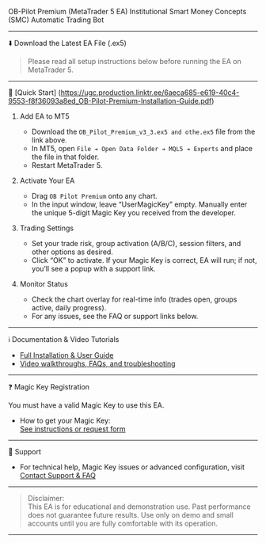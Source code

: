  OB-Pilot Premium (MetaTrader 5 EA)
Institutional Smart Money Concepts (SMC) Automatic Trading Bot

---

 ⬇️ Download the Latest EA File (.ex5)

> Please read all setup instructions below before running the EA on MetaTrader 5.

---

 🚀 [Quick Start] (https://ugc.production.linktr.ee/6aeca685-e619-40c4-9553-f8f36093a8ed_OB-Pilot-Premium-Installation-Guide.pdf)

1. Add EA to MT5
   - Download the `OB_Pilot_Premium_v3_3.ex5 and othe.ex5` file from the link above.
   - In MT5, open `File ➔ Open Data Folder ➔ MQL5 ➔ Experts` and place the file in that folder.
   - Restart MetaTrader 5.

2. Activate Your EA
   - Drag `OB Pilot Premium` onto any chart.
   - In the input window, leave “UserMagicKey” empty. Manually enter the unique 5-digit Magic Key you received from the developer.
   

3. Trading Settings
   - Set your trade risk, group activation (A/B/C), session filters, and other options as desired.
   - Click “OK” to activate. If your Magic Key is correct, EA will run; if not, you’ll see a popup with a support link.

4. Monitor Status
   - Check the chart overlay for real-time info (trades open, groups active, daily progress).
   - For any issues, see the FAQ or support links below.

---

 ℹ️ Documentation & Video Tutorials

- [Full Installation & User Guide](https://linktr.ee/OBPilot)  
- [Video walkthroughs, FAQs, and troubleshooting](https://linktr.ee/OBPilot)

---

 ❓ Magic Key Registration

You must have a valid Magic Key to use this EA.  
- How to get your Magic Key:  
  [See instructions or request form](https://linktr.ee/OBPilot)

---

 💬 Support

- For technical help, Magic Key issues or advanced configuration, visit  
  [Contact Support & FAQ](https://t.me/+sgWO62hNrIY3Y2E1)

---

> Disclaimer:  
> This EA is for educational and demonstration use. Past performance does not guarantee future results. Use only on demo and small accounts until you are fully comfortable with its operation.

---


